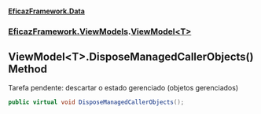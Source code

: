 #### [EficazFramework.Data](EficazFrameworkData.md 'EficazFramework Data')
### [EficazFramework.ViewModels](EficazFrameworkData.md#EficazFramework_ViewModels 'EficazFramework.ViewModels').[ViewModel&lt;T&gt;](ViewModel_T_.md 'EficazFramework.ViewModels.ViewModel&lt;T&gt;')
## ViewModel&lt;T&gt;.DisposeManagedCallerObjects() Method
Tarefa pendente: descartar o estado gerenciado (objetos gerenciados)  
```csharp
public virtual void DisposeManagedCallerObjects();
```
